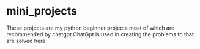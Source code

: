 # mini_projects
These projects are my python beginner projects most of which are recommended by chatgpt
ChatGpt is used in creating the problems to that are solved here